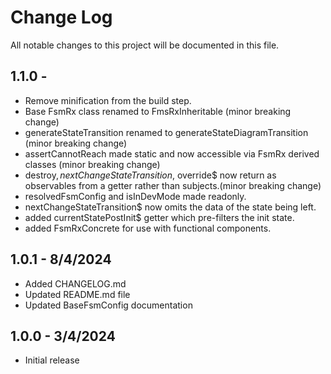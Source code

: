 # Change Log
All notable changes to this project will be documented in this file.


## 1.1.0 - 
* Remove minification from the build step. 
* Base FsmRx class renamed to FmsRxInheritable (minor breaking change)
* generateStateTransition renamed to generateStateDiagramTransition (minor breaking change)
* assertCannotReach made static and now accessible via FsmRx derived classes (minor breaking change)
* destroy$, nextChangeStateTransition$, override$ now return as observables from a getter rather than subjects.(minor breaking change) 
* resolvedFsmConfig and isInDevMode made readonly. 
* nextChangeStateTransition$ now omits the data of the state being left. 
* added currentStatePostInit$ getter which pre-filters the init state. 
* added FsmRxConcrete for use with functional components. 

## 1.0.1 - 8/4/2024
* Added CHANGELOG.md
* Updated README.md file
* Updated BaseFsmConfig documentation

## 1.0.0 - 3/4/2024
* Initial release 
